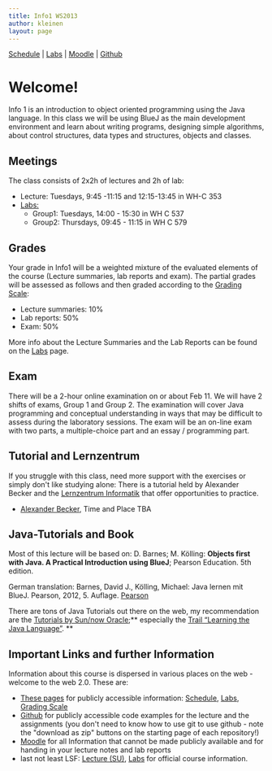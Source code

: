 ```yaml
---
title: Info1 WS2013
author: kleinen
layout: page
---
```


[Schedule](schedule) | [Labs](labs) | [Moodle](https://moodle.htw-berlin.de/course/view.php?id=1460) | [Github](http://github.com/htw-imi-info1)

# Welcome!

Info 1 is an introduction to object oriented programming using the Java language. In this class we will be using BlueJ as the main development environment and learn about writing programs, designing simple algorithms, about control structures, data types and structures, objects and classes.

## Meetings

The class consists of 2x2h of lectures and 2h of lab:

* Lecture: Tuesdays, 9:45 -11:15 and 12:15-13:45 in WH-C 353
* [Labs:](labs)
  * Group1: Tuesdays, 14:00 - 15:30 in WH C 537
  * Group2: Thursdays, 09:45 - 11:15 in WH C 579

## Grades

Your grade in Info1 will be a weighted mixture of the evaluated elements of the course (Lecture summaries, lab reports and exam). The partial grades will be assessed as follows and then graded according to the [Grading Scale]({{site.baseurl}}general/grading-scale.html):

* Lecture summaries: 10%
* Lab reports: 50%
* Exam: 50%

More info about the Lecture Summaries and the Lab Reports can be found on the [Labs](labs) page.

## Exam

There will be a 2-hour online examination on or about Feb 11. We will have 2 shifts of exams, Group 1 and Group 2. The examination will cover Java programming and conceptual understanding in ways that may be difficult to assess during the laboratory sessions. The exam will be an on-line exam with two parts, a multiple-choice part and an essay / programming part.

## Tutorial and Lernzentrum

If you struggle with this class, need more support with the exercises or simply don't like studying alone:
There is a tutorial held by Alexander Becker and the [Lernzentrum Informatik](http://www.htw-berlin.de/studien-und-weiterbildungsangebot/lernzentren/lernzentrum-informatik/) that offer opportunities to practice.

* [Alexander Becker](http://bobafett2000.de), Time and Place TBA

## Java-Tutorials and Book

Most of this lecture will be based on: D. Barnes; M. Kölling: **Objects first with Java. A Practical Introduction using BlueJ**; Pearson Education. 5th edition. 

German translation: Barnes, David J., Kölling, Michael: Java lernen mit BlueJ. Pearson, 2012, 5. Auflage. [Pearson](http://www.pearson-studium.de/main/main.asp?page=bookdetails&ProductID=199389)


There are tons of Java Tutorials out there on the web, my recommendation are the [Tutorials by Sun/now Oracle][7];** especially the [Trail &#8220;Learning the Java Language&#8221;][8]. **


 [7]: http://download.oracle.com/javase/tutorial/
 [8]: http://download.oracle.com/javase/tutorial/java/index.html

## Important Links and further Information

Information about this course is dispersed in various places on the web - welcome to the web 2.0. These are:

* [These pages]({{site.baseurl}}index.html) for publicly accessible information: [Schedule](schedule), [Labs](labs), [Grading Scale]({{site.baseurl}}general/grading-scale.html)
* [Github](https://github.com/htw-imi-info1) for publicly accessible code examples for the lecture and the assignments (you don't need to know how to use git to use github - note the "download as zip" buttons on the starting page of each repository!)
* [Moodle](https://moodle.htw-berlin.de/course/view.php?id=1460) for all Information that cannot be made publicly available and for handing in your lecture notes and lab reports
*  last not least LSF: [Lecture (SU)](https://lsf.htw-berlin.de/qisserver/rds?state=wsearchv&search=2&veranstaltung.veranstid=85525),  [Labs](https://lsf.htw-berlin.de/qisserver/rds?state=wsearchv&search=2&veranstaltung.veranstid=86064) for official course information.

